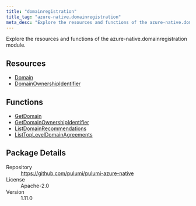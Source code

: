 ```yaml
---
title: "domainregistration"
title_tag: "azure-native.domainregistration"
meta_desc: "Explore the resources and functions of the azure-native.domainregistration module."
---
```


<!-- WARNING: this file was generated by Pulumi Docs Generator. -->
<!-- Do not edit by hand unless you're certain you know what you are doing! -->

Explore the resources and functions of the azure-native.domainregistration module.

<h2 id="resources">Resources</h2>
<ul class="api">
    <li><a href="domain" title="Domain"><span class="symbol resource"></span>Domain</a></li>
    <li><a href="domainownershipidentifier" title="DomainOwnershipIdentifier"><span class="symbol resource"></span>DomainOwnershipIdentifier</a></li>
</ul>

<h2 id="functions">Functions</h2>
<ul class="api">
    <li><a href="getdomain" title="GetDomain"><span class="symbol function"></span>GetDomain</a></li>
    <li><a href="getdomainownershipidentifier" title="GetDomainOwnershipIdentifier"><span class="symbol function"></span>GetDomainOwnershipIdentifier</a></li>
    <li><a href="listdomainrecommendations" title="ListDomainRecommendations"><span class="symbol function"></span>ListDomainRecommendations</a></li>
    <li><a href="listtopleveldomainagreements" title="ListTopLevelDomainAgreements"><span class="symbol function"></span>ListTopLevelDomainAgreements</a></li>
</ul>

<h2 id="package-details">Package Details</h2>
<dl class="package-details">
	<dt>Repository</dt>
	<dd><a href="https://github.com/pulumi/pulumi-azure-native">https://github.com/pulumi/pulumi-azure-native</a></dd>
	<dt>License</dt>
	<dd>Apache-2.0</dd>
	<dt>Version</dt>
	<dd>1.11.0</dd>
</dl>

